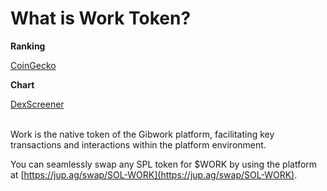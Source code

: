 # What is Work Token?

**Ranking**&#x20;

[CoinGecko](https://www.coingecko.com/en/coins/work)

**Chart**

[DexScreener](https://dexscreener.com/solana/F7Hwf8ib5DVCoiuyGr618Y3gon429Rnd1r5F9R5upump)

\
Work is the native token of the Gibwork platform, facilitating key transactions and interactions within the platform environment.&#x20;

You can seamlessly swap any SPL token for $WORK by using the platform at [https://jup.ag/swap/SOL-WORK](https://jup.ag/swap/SOL-WORK).

